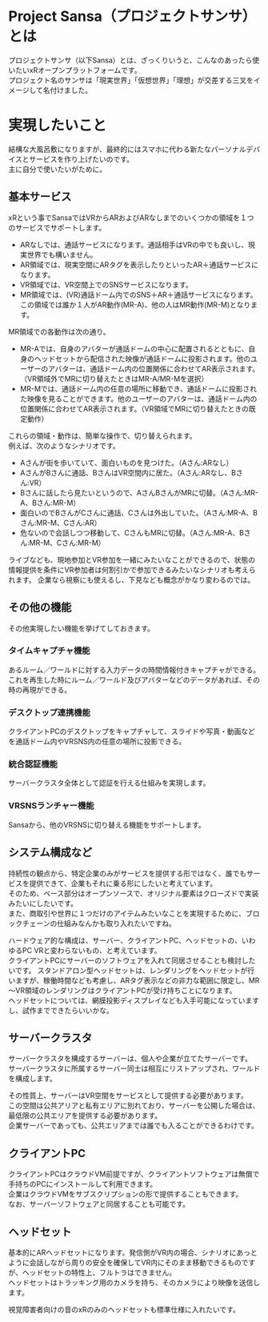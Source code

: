 # Project Sansa（プロジェクトサンサ）とは
プロジェクトサンサ（以下Sansa）とは、ざっくりいうと、こんなのあったら使いたいxRオープンプラットフォームです。  
プロジェクト名のサンサは「現実世界」「仮想世界」「理想」が交差する三叉をイメージして名付けました。  

# 実現したいこと
結構な大風呂敷になりますが、最終的にはスマホに代わる新たなパーソナルデバイスとサービスを作り上げたいのです。  
主に自分で使いたいがために。

## 基本サービス

xRという事でSansaではVRからARおよびARなしまでのいくつかの領域を１つのサービスでサポートします。

- ARなしでは、通話サービスになります。通話相手はVRの中でも良いし、現実世界でも構いません。
- AR領域では、現実空間にARタグを表示したりといったAR＋通話サービスになります。
- VR領域では、VR空間上でのSNSサービスになります。
- MR領域では、(VR)通話ドーム内でのSNS＋AR＋通話サービスになります。この領域では誰か１人がAR動作(MR-A)、他の人はMR動作(MR-M)となります。

MR領域での各動作は次の通り。

- MR-Aでは、自身のアバターが通話ドームの中心に配置されるとともに、自身のヘッドセットから配信された映像が通話ドームに投影されます。他のユーザーのアバターは、通話ドーム内の位置関係に合わせてAR表示されます。（VR領域外でMRに切り替えたときはMR-A/MR-Mを選択）
- MR-Mでは、通話ドーム内の任意の場所に移動でき、通話ドームに投影された映像を見ることができます。他のユーザーのアバターは、通話ドーム内の位置関係に合わせてAR表示されます。（VR領域でMRに切り替えたときの既定動作）

これらの領域・動作は、簡単な操作で、切り替えられます。  
例えば、次のようなシナリオです。

- Aさんが街を歩いていて、面白いものを見つけた。（Aさん:ARなし）
- AさんがBさんに通話、BさんはVR空間内に居た。（Aさん:ARなし、Bさん:VR）
- Bさんに話したら見たいというので、AさんBさんがMRに切替。（Aさん:MR-A、Bさん:MR-M）
- 面白いのでBさんがCさんに通話、Cさんは外出していた。（Aさん:MR-A、Bさん:MR-M、Cさん:AR）
- 危ないので会話しつつ移動して、CさんもMRに切替。（Aさん:MR-A、Bさん:MR-M、Cさん:MR-M）

ライブなども、現地参加とVR参加を一緒にみたいなことができるので、状態の情報提供を条件にVR参加者は何割引かで参加できるみたいなシナリオも考えられます。
企業なら視察にも使えるし、下見なども概念がかなり変わるのでは。

## その他の機能

その他実現したい機能を挙げてしておきます。

### タイムキャプチャ機能

あるルーム／ワールドに対する入力データの時間情報付きキャプチャができる。  
これを再生した時にルーム／ワールド及びアバターなどのデータがあれば、その時の再現ができる。

### デスクトップ連携機能

クライアントPCのデスクトップをキャプチャして、スライドや写真・動画などを通話ドーム内やVRSNS内の任意の場所に投影できる。

### 統合認証機能

サーバークラスタ全体として認証を行える仕組みを実現します。

### VRSNSランチャー機能

Sansaから、他のVRSNSに切り替える機能をサポートします。

## システム構成など

持続性の観点から、特定企業のみがサービスを提供する形ではなく、誰でもサービスを提供できて、企業もそれに乗る形にしたいと考えています。  
そのため、ベース部分はオープンソースで、オリジナル要素はクローズドで実装みたいにしたいです。  
また、商取引や世界に１つだけのアイテムみたいなことを実現するために、ブロックチェーンの仕組みなんかも取り入れたいですね。  

ハードウェア的な構成は、サーバー、クライアントPC、ヘッドセットの、いわゆるPC VRと変わらないもの、と考えています。  
クライアントPCにサーバーのソフトウェアを入れて同居させることも検討したいです。
スタンドアロン型ヘッドセットは、レンダリングをヘッドセットが行いますが、稼働時間なども考慮し、ARタグ表示などの非力な範囲に限定し、MR～VR領域のレンダリングはクライアントPCが受け持ちことになります。  
ヘッドセットについては、網膜投影ディスプレイなども入手可能になっていますし、試作までできたらいいかな。

## サーバークラスタ
サーバークラスタを構成するサーバーは、個人や企業が立てたサーバーです。  
サーバークラスタに所属するサーバー同士は相互にリストアップされ、ワールドを構成します。

その性質上、サーバーはVR空間をサービスとして提供する必要があります。  
この空間は公共アリアと私有エリアに別れており、サーバーを公開した場合は、最低限の公共エリアを提供する必要があります。  
企業サーバーであっても、公共エリアまでは誰でも入ることができるわけです。

## クライアントPC

クライアントPCはクラウドVM前提ですが、クライアントソフトウェアは無償で手持ちのPCにインストールして利用できます。  
企業はクラウドVMをサブスクリプションの形で提供することもできます。  
なお、サーバーソフトウェアと同居することも可能です。

## ヘッドセット

基本的にARヘッドセットになります。発信側がVR内の場合、シナリオにあっとように会話しながら周りの安全を確保してVR内にそのまま移動できるものですが、ヘッドセットの特性上、フルトラはできません。  
ヘッドセットはトラッキング用のカメラを持ち、そのカメラにより映像を送信します。

視覚障害者向けの音のxRのみのヘッドセットも標準仕様に入れたいです。
